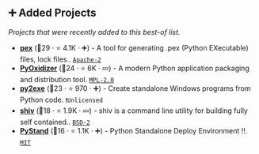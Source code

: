 ## ➕ Added Projects

_Projects that were recently added to this best-of list._

- <b><a href="https://github.com/pex-tool/pex">pex</a></b> (🥈29 ·  ⭐ 4.1K · ➕) - A tool for generating .pex (Python EXecutable) files, lock files.. <code><a href="http://bit.ly/3nYMfla">Apache-2</a></code> <code><img src="https://www.python.org/static/favicon.ico" style="display:inline;" width="13" height="13"></code>
- <b><a href="https://github.com/indygreg/PyOxidizer">PyOxidizer</a></b> (🥉24 ·  ⭐ 6K · 💤) - A modern Python application packaging and distribution tool. <code><a href="http://bit.ly/3postzC">MPL-2.0</a></code> <code><img src="https://images.icon-icons.com/2699/PNG/512/rust_lang_logo_icon_169776.png" style="display:inline;" width="13" height="13"></code>
- <b><a href="https://github.com/py2exe/py2exe">py2exe</a></b> (🥉23 ·  ⭐ 970 · ➕) - Create standalone Windows programs from Python code. <code>❗Unlicensed</code> <code><img src="https://images.icon-icons.com/2415/PNG/512/c_original_logo_icon_146611.png" style="display:inline;" width="13" height="13"></code> <code><img src="https://www.python.org/static/favicon.ico" style="display:inline;" width="13" height="13"></code>
- <b><a href="https://github.com/linkedin/shiv">shiv</a></b> (🥉18 ·  ⭐ 1.9K · 💤) - shiv is a command line utility for building fully self contained.. <code><a href="http://bit.ly/3rqEWVr">BSD-2</a></code> <code><img src="https://www.python.org/static/favicon.ico" style="display:inline;" width="13" height="13"></code>
- <b><a href="https://github.com/skywind3000/PyStand">PyStand</a></b> (🥉16 ·  ⭐ 1.1K · ➕) - Python Standalone Deploy Environment !!. <code><a href="http://bit.ly/34MBwT8">MIT</a></code> <code><img src="https://isocpp.org/assets/images/cpp_logo.png" style="display:inline;" width="13" height="13"></code>

